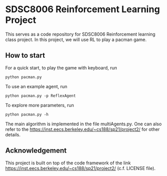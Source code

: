 
# SDSC8006 Reinforcement Learning Project 

This serves as a code repository for SDSC8006 Reinforcement learning class project. In this project, we will use RL to play a pacman game.

## How to start
For a quick start, to play the game with keyboard, run
```
python pacman.py
```
To use an example agent, run
```
python pacman.py -p ReflexAgent
```
To explore more parameters, run
```
python pacman.py -h 
```

The main algorithm is implemented in the file multiAgents.py. One can also refer to the https://inst.eecs.berkeley.edu/~cs188/sp21/project2/ for other details.

## Acknowledgement

This project is built on top of the code framework of the link https://inst.eecs.berkeley.edu/~cs188/sp21/project2/ (c.f. LICENSE file). 